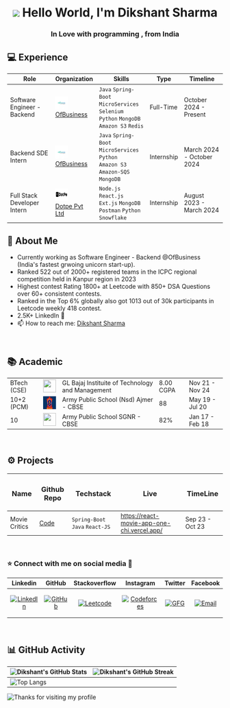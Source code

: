 <h1 align="center"><img src="https://emojis.slackmojis.com/emojis/images/1531849430/4246/blob-sunglasses.gif?1531849430" width="30"/> Hello World, I'm Dikshant Sharma</h1>
<h3 align="center">In Love with programming , from India</h3>


<h2>💻 Experience</h2>

<table>
  <thead>
    <tr>
      <th>Role</th>
      <th>Organization</th>
      <th>Skills</th>
      <th>Type</th>
      <th>Timeline</th>
    </tr>
  </thead>
  <tbody>
    <tr>
      <td>Software Engineer - Backend</td>
      <td><img src="https://github.com/dikshant945/dikshant945/blob/main/Main/1728298894460.jpeg" width="30" height="30"/> <br> <a href="https://www.ofbusiness.com">OfBusiness</a></td>
      <td>
        <code>Java</code> <code>Spring-Boot</code> <br> <code>MicroServices</code> <code>Selenium</code> <br> <code>Python</code> <code>MongoDB</code> <br> <code>Amazon S3</code> <code>Redis</code>
      </td>
      <td>Full-Time</td>
      <td>October 2024 - Present</td>
    </tr>
    <tr>
      <td>Backend SDE Intern</td>
      <td><img src="https://github.com/dikshant945/dikshant945/blob/main/Main/1728298894460.jpeg" width="30" height="30"/> <br> <a href="https://www.ofbusiness.com">OfBusiness</a></td>
      <td>
        <code>Java</code> <code>Spring-Boot</code> <br> <code>MicroServices</code> <code>Python</code> <br> <code>Amazon S3</code> <code>Amazon-SQS</code> <br> <code>MongoDB</code>
      </td>
      <td>Internship</td>
      <td>March 2024 - October 2024</td>
    </tr>
    <tr>
      <td>Full Stack Developer Intern</td>
      <td><img src="https://github.com/dikshant945/dikshant945/blob/main/Main/Dotpe_Logo_1.jpg" width="30" height="30"/> <br> <a href="https://www.dotpe.in">Dotpe Pvt Ltd</a></td>
      <td>
        <code>Node.js</code> <code>React.js</code> <br> <code>Ext.js</code> <code>MongoDB</code> <br> <code>Postman</code> <code>Python</code> <br> <code>Snowflake</code>
      </td>
      <td>Internship</td>
      <td>August 2023 - March 2024</td>
    </tr>
  </tbody>
</table>

<h2 align="left">👋 About Me</h2>

- Currently working as Software Engineer - Backend @OfBusiness (India's fastest grwoing unicorn start-up).
- Ranked 522 out of 2000+ registered teams in the ICPC regional competition held in Kanpur region in 2023
- Highest contest Rating 1800+ at Leetcode with 850+ DSA Questions over 60+ consistent contests.
- Ranked in the Top 6% globally also got 1013 out of 30k participants in Leetcode weekly 418 contest.
- 2.5K+ LinkedIn 🚀
- 📫 How to reach me: [Dikshant Sharma](https://www.linkedin.com/in/dikshantsh/)


<br>


<h2>📚 Academic  </h2>

| | |  || | 
|-----------|-----------|-----------|-----------|-----------|
| BTech (CSE) | <img src="https://www.glbajajgroup.org/img/about-us/new-logo-glbajaj.webp" width="30" height="30"/> | GL Bajaj Instituite of Technology and Management  | 8.00 CGPA | Nov 21 - Nov 24 |
| 10+2 (PCM) | <img src="https://github.com/dikshant945/dikshant945/blob/main/Main/army_logo.jpeg" width="30" height="30"/> | Army Public School (Nsd) Ajmer - CBSE| 88 | May 19 - Jul 20 |
| 10  | <img src="" width="30" height="30"/> | Army Public School SGNR - CBSE | 82% | Jan 17 - Feb 18 |


<br>

<h2>⚙️ Projects  </h2>

| <h3>Name</h3> | <h3>Github Repo</h3> | <h3>Techstack</h3> | <h3>Live</h3> | <h3>TimeLine</h3> |
|-----------|-----------|-----------|-----------|-----------|
| Movie Critics  | [Code](https://github.com/maityamit/Github-Peek-Android-App) | ```Spring-Boot``` ```Java``` ```React-JS``` | https://react-movie-app-one-chi.vercel.app/ | Sep 23 - Oct 23 |


<br>

<h3 align="left">⭐ Connect with me on social media 📲 </h3>


| Linkedin | GitHub | Stackoverflow | Instagram | Twitter | Facebook |
|-----------|-----------|-----------|-----------|-----------|-----------|
| <p align="center"><a href="https://www.linkedin.com/in/dikshantsh/" target="blank"><img align="center" src="https://raw.githubusercontent.com/rahuldkjain/github-profile-readme-generator/master/src/images/icons/Social/linked-in-alt.svg" alt="LinkedIn" height="30" width="40" /></a></p> | <p align="center"><a href="https://github.com/dikshant945" target="blank"><img align="center" src="https://raw.githubusercontent.com/rahuldkjain/github-profile-readme-generator/master/src/images/icons/Social/github.svg" alt="GitHub" height="30" width="40" /></a></p> | <p align="center"><a href="https://leetcode.com/dikshant_s/" target="blank"><img align="center" src="https://raw.githubusercontent.com/rahuldkjain/github-profile-readme-generator/master/src/images/icons/Social/leet-code.svg" alt="Leetcode" height="30" width="40" /></a></p> | <p align="center"><a href="https://codeforces.com/profile/diks_jr" target="blank"><img align="center" src="https://raw.githubusercontent.com/rahuldkjain/github-profile-readme-generator/master/src/images/icons/Social/codeforces.svg" alt="Codeforces" height="30" width="40" /></a></p> | <p align="center"><a href="https://auth.geeksforgeeks.org/user/mgkunwar999/practice" target="blank"><img align="center" src="https://raw.githubusercontent.com/rahuldkjain/github-profile-readme-generator/master/src/images/icons/Social/gfg.svg" alt="GFG" height="30" width="40" /></a></p> | <p align="center"><a href="mailto:dikshantsharma945@gmail.com" target="blank"><img align="center" src="https://raw.githubusercontent.com/rahuldkjain/github-profile-readme-generator/master/src/images/icons/Social/email.svg" alt="Email" height="30" width="40" /></a></p> |

   
<br>


## 📊 GitHub Activity
| ![Dikshant's GitHub Stats](https://github-readme-stats.vercel.app/api?username=dikshant945&show_icons=true&theme=radical) | ![Dikshant's GitHub Streak](https://github-readme-streak-stats.herokuapp.com/?user=dikshant945&theme=radical)                                                                                                           |
| --------------------------------------------------------------------------------------------------------------------------------- | ----------------------------------------------------------------------------------------------------------------------------------------------------------------------------------------------------------------- |
| ![Top Langs](https://github-readme-stats.vercel.app/api/top-langs/?username=dikshant945&langs_count=8&theme=radical&layout=compact) |

<img height="120" alt="Thanks for visiting my profile" width="100%" src="https://github.com/dibyendu415/dibyendu415/blob/master/marquee.svg" />
